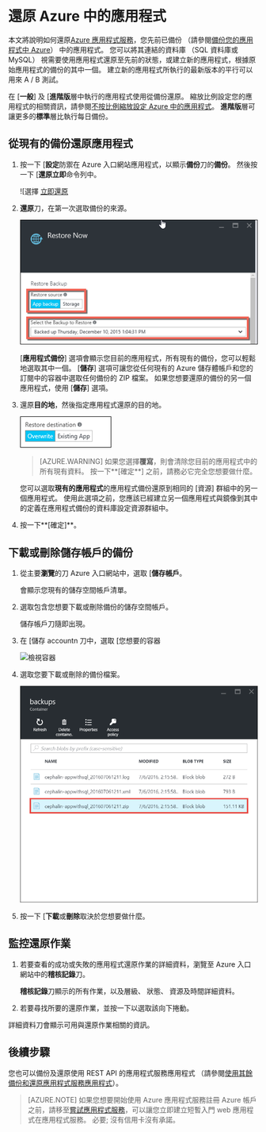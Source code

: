 <properties 
    pageTitle="還原 Azure 中的應用程式" 
    description="瞭解如何從備份檔案還原您的應用程式。" 
    services="app-service" 
    documentationCenter="" 
    authors="cephalin" 
    manager="wpickett" 
    editor="jimbe"/>

<tags 
    ms.service="app-service" 
    ms.workload="na" 
    ms.tgt_pltfrm="na" 
    ms.devlang="na" 
    ms.topic="article" 
    ms.date="07/06/2016" 
    ms.author="cephalin"/>

# <a name="restore-an-app-in-azure"></a>還原 Azure 中的應用程式

本文將說明如何還原[Azure 應用程式服務](../app-service/app-service-value-prop-what-is.md)，您先前已備份 （請參閱[備份您的應用程式中 Azure](web-sites-backup.md)） 中的應用程式。 您可以將其連結的資料庫 （SQL 資料庫或 MySQL） 視需要使用應用程式還原至先前的狀態，或建立新的應用程式，根據原始應用程式的備份的其中一個。 建立新的應用程式所執行的最新版本的平行可以用來 A / B 測試。

在 [**一般**] 及 [**進階版**層中執行的應用程式使用從備份還原。 縮放比例設定您的應用程式的相關資訊，請參閱[不按比例縮放設定 Azure 中的應用程式](web-sites-scale.md)。 **進階版**層可讓更多的**標準**層比執行每日備份。

<a name="PreviousBackup"></a>
## <a name="restore-an-app-from-an-existing-backup"></a>從現有的備份還原應用程式

1. 按一下 [**設定**防禦在 Azure 入口網站應用程式，以顯示**備份**刀的**備份**。 然後按一下 [**還原立即**命令列中。 
    
    ![選擇 [立即還原][ChooseRestoreNow]

3. **還原**刀，在第一次選取備份的來源。 

    ![](./media/web-sites-restore/021ChooseSource.png)
    
    [**應用程式備份**] 選項會顯示您目前的應用程式，所有現有的備份，您可以輕鬆地選取其中一個。 
    [**儲存**] 選項可讓您從任何現有的 Azure 儲存體帳戶和您的訂閱中的容器中選取任何備份的 ZIP 檔案。 
    如果您想要還原的備份的另一個應用程式，使用 [**儲存**] 選項。

4. 還原**目的地**，然後指定應用程式還原的目的地。

    ![](./media/web-sites-restore/022ChooseDestination.png)
    
    >[AZURE.WARNING] 如果您選擇**覆寫**，則會清除您目前的應用程式中的所有現有資料。 按一下**[確定**] 之前，請務必它完全您想要做什麼。
    
    您可以選取**現有的應用程式**的應用程式備份還原到相同的 [資源] 群組中的另一個應用程式。 使用此選項之前，您應該已經建立另一個應用程式與鏡像到其中的定義在應用程式備份的資料庫設定資源群組中。 
    
5. 按一下**[確定]**。

<a name="StorageAccount"></a>
## <a name="download-or-delete-a-backup-from-a-storage-account"></a>下載或刪除儲存帳戶的備份
    
1. 從主要**瀏覽**的刀 Azure 入口網站中，選取 [**儲存帳戶**。
    
    會顯示您現有的儲存空間帳戶清單。 
    
2. 選取包含您想要下載或刪除備份的儲存空間帳戶。
    
    儲存帳戶刀隨即出現。

3. 在 [儲存 accountn 刀中，選取 [您想要的容器
    
    ![檢視容器][ViewContainers]

4. 選取您要下載或刪除的備份檔案。

    ![ViewContainers](./media/web-sites-restore/03ViewFiles.png)

5. 按一下 [**下載**或**刪除**取決於您想要做什麼。  

<a name="OperationLogs"></a>
## <a name="monitor-a-restore-operation"></a>監控還原作業
    
1. 若要查看的成功或失敗的應用程式還原作業的詳細資料，瀏覽至 Azure 入口網站中的**稽核記錄**刀。 
    
    **稽核記錄**刀顯示的所有作業，以及層級、 狀態、 資源及時間詳細資料。
    
2. 若要尋找所要的還原作業，並按一下以選取該向下捲動。

詳細資料刀會顯示可用與還原作業相關的資訊。
    
## <a name="next-steps"></a>後續步驟

您也可以備份及還原使用 REST API 的應用程式服務應用程式 （請參閱[使用其餘備份和還原應用程式服務應用程式](websites-csm-backup.md)）。

>[AZURE.NOTE] 如果您想要開始使用 Azure 應用程式服務註冊 Azure 帳戶之前，請移至[嘗試應用程式服務](http://go.microsoft.com/fwlink/?LinkId=523751)，可以讓您立即建立短暫入門 web 應用程式在應用程式服務。 必要; 沒有信用卡沒有承諾。


<!-- IMAGES -->
[ChooseRestoreNow]: ./media/web-sites-restore/02ChooseRestoreNow.png
[ViewContainers]: ./media/web-sites-restore/03ViewContainers.png
[StorageAccountFile]: ./media/web-sites-restore/02StorageAccountFile.png
[BrowseCloudStorage]: ./media/web-sites-restore/03BrowseCloudStorage.png
[StorageAccountFileSelected]: ./media/web-sites-restore/04StorageAccountFileSelected.png
[ChooseRestoreSettings]: ./media/web-sites-restore/05ChooseRestoreSettings.png
[ChooseDBServer]: ./media/web-sites-restore/06ChooseDBServer.png
[RestoreToNewSQLDB]: ./media/web-sites-restore/07RestoreToNewSQLDB.png
[NewSQLDBConfig]: ./media/web-sites-restore/08NewSQLDBConfig.png
[RestoredContosoWebSite]: ./media/web-sites-restore/09RestoredContosoWebSite.png
[DashboardOperationLogsLink]: ./media/web-sites-restore/10DashboardOperationLogsLink.png
[ManagementServicesOperationLogsList]: ./media/web-sites-restore/11ManagementServicesOperationLogsList.png
[DetailsButton]: ./media/web-sites-restore/12DetailsButton.png
[OperationDetails]: ./media/web-sites-restore/13OperationDetails.png
 

